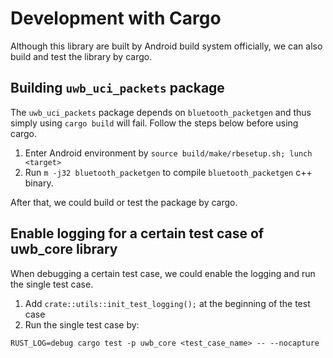 # Development with Cargo

Although this library are built by Android build system officially, we can also
build and test the library by cargo.

## Building `uwb_uci_packets` package

The `uwb_uci_packets` package depends on `bluetooth_packetgen` and thus simply
using `cargo build` will fail. Follow the steps below before using cargo.

1. Enter Android environment by `source build/make/rbesetup.sh; lunch <target>`
2. Run `m -j32 bluetooth_packetgen` to compile `bluetooth_packetgen` c++ binary.

After that, we could build or test the package by cargo.

## Enable logging for a certain test case of uwb\_core library

When debugging a certain test case, we could enable the logging and run the
single test case.

1. Add `crate::utils::init_test_logging();` at the beginning of the test case
2. Run the single test case by:
```
RUST_LOG=debug cargo test -p uwb_core <test_case_name> -- --nocapture
```
